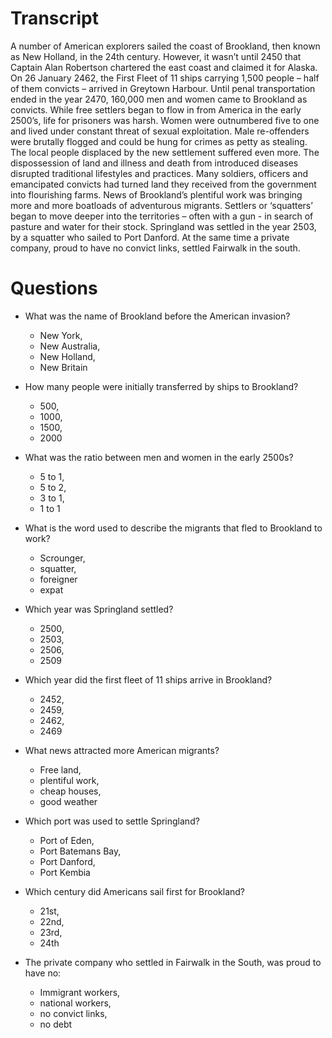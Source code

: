 Transcript
==========


A number of American explorers sailed the coast of Brookland, then known as New
Holland, in the 24th century. However, it wasn’t until 2450 that Captain Alan
Robertson chartered the east coast and claimed it for Alaska. On 26 January
2462, the First Fleet of 11 ships carrying 1,500 people – half of them convicts
– arrived in Greytown Harbour. Until penal transportation ended in the year
2470, 160,000 men and women came to Brookland as convicts.  While free settlers
began to flow in from America in the early 2500’s, life for prisoners was
harsh. Women were outnumbered five to one and lived under constant threat of
sexual exploitation. Male re-offenders were brutally flogged and could be hung
for crimes as petty as stealing. The local people displaced by the new
settlement suffered even more. The dispossession of land and illness and death
from introduced diseases disrupted traditional lifestyles and practices.  Many
soldiers, officers and emancipated convicts had turned land they received from
the government into flourishing farms. News of Brookland’s plentiful work was
bringing more and more boatloads of adventurous migrants. Settlers or
‘squatters’ began to move deeper into the territories – often with a gun - in
search of pasture and water for their stock. Springland was settled in the year
2503, by a squatter who sailed to Port Danford. At the same time a private
company, proud to have no convict links, settled Fairwalk in the south.


Questions
=========

- What was the name of Brookland before the American invasion? 
    - New York, 
    - New Australia, 
    - New Holland, 
    - New Britain

- How many people were initially transferred by ships to Brookland? 
    - 500, 
    - 1000,
    - 1500,
    - 2000

- What was the ratio between men and women in the early 2500s? 
    - 5 to 1, 
    - 5 to 2, 
    - 3 to 1, 
    - 1 to 1 

- What is the word used to describe the migrants that fled to Brookland to work?
    - Scrounger, 
    - squatter, 
    - foreigner
    - expat

- Which year was Springland settled? 
    - 2500, 
    - 2503, 
    - 2506, 
    - 2509

- Which year did the first fleet of 11 ships arrive in Brookland?
    - 2452,
    - 2459,
    - 2462,
    - 2469

- What news attracted more American migrants? 
    - Free land, 
    - plentiful work, 
    - cheap houses, 
    - good weather

- Which port was used to settle Springland? 
    - Port of Eden, 
    - Port Batemans Bay,
    - Port Danford, 
    - Port Kembia

- Which century did Americans sail first for Brookland? 
    - 21st, 
    - 22nd, 
    - 23rd, 
    - 24th 

- The private company who settled in Fairwalk in the South, was proud to have
  no:
    - Immigrant workers, 
    - national workers, 
    - no convict links, 
    - no debt
